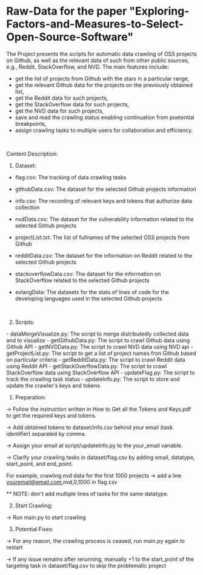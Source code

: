 # Raw-Data for the paper "Exploring-Factors-and-Measures-to-Select-Open-Source-Software"

<p>The Project presents the scripts for automatic data crawling of OSS projects on Github, as well as the relevant data of such from other public sources, e.g., Reddit, StackOverflow, and NVD. The main features include: 
   
   - get the list of projects from Github with the stars in a particular range, 
   - get the relevant Github data for the projects on the previously obtained list, 
   - get the Reddit data for such projects, 
   - get the StackOverflow data for such projects, 
   - get the NVD data for such projects, 
   - save and read the crawling status enabling continuation from poetential breakpoints, 
   - assign crawling tasks to multiple users for collaboration and efficiency.
   
</p>
</br>

Content Description:

1) Dataset:<br>
<p>

- flag.csv: The tracking of data crawling tasks
- githubData.csv: The dataset for the selected Github projects information
- info.csv: The recording of relevant keys and tokens that authorize data collection
- nvdData.csv: The dataset for the vulnerability information related to the selected Github projects
- projectList.txt: The list of fullnames of the selected OSS projects from Github
- redditData.csv: The dataset for the information on Reddit related to the selected Github projects
- stackoverflowData.csv: The dataset for the information on StackOverflow related to the selected Github projects
- evlangData: The datasets for the stats of lines of code for the developing languages used in the selected Github projects

   </p>
<br>

2) Scripts:<br>
<p>
- dataMergeVisualize.py: The script to merge distributedly collected data and to visualize
- getGithubData.py: The script to crawl Github data using Github API
- getNVDData.py: The script to crawl NVD data using NVD api
- getProjectList.py: The script to get a list of project names fron Github based on particular criteria
- getRedditData.py: The script to crawl Reddit data using Reddit API
- getStackOverflowData.py: The  script to crawl StackOverflow data using StackOverflow API
- updateFlag.py: The script to track the crawling task status
- updateInfo.py: The script to store and update the crawler's keys and tokens
</p>


1. Preparation:

-> Follow the instruction written in How to Get all the Tokens and Keys.pdf to get the required keys and tokens.

-> Add obtained tokens to dataset/info.csv behind your email (task identifier) separated by comma.

-> Assign your email at script/updateInfo.py to the your_email variable.

-> Clarify your crawling tasks in dataset/flag.csv by adding email, datatype, start_point, and end_point.

   For example, crawling nvd data for the first 1000 projects -> add a line youremail@email.com,nvd,0,1000 in flag.csv
   
** NOTE: don't add multiple lines of tasks for the same datatype.

2. Start Crawling:

-> Run main.py to start crawling

3. Potential Fixes:

-> For any reason, the crawling process is ceased, run main.py again to restart

-> If any issue remains after rerunning, manually +1 to the start_point of the targeting task in dataset/flag.csv to skip the problematic project
